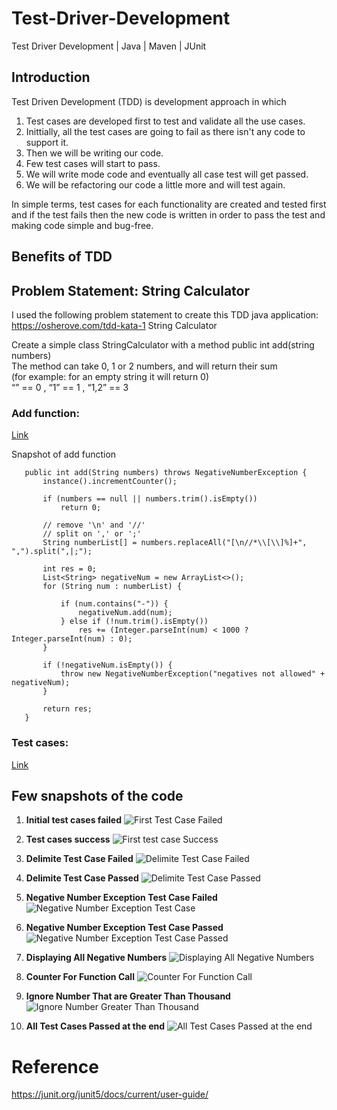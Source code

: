 # Test-Driver-Development
Test Driver Development | Java | Maven | JUnit

## Introduction
Test Driven Development (TDD) is development approach in which 
 1. Test cases are developed first to test and validate all the use cases. 
 2. Inittially, all the test cases are going to fail as there isn't any code to support it.
 3. Then we will be writing our code.
 4. Few test cases will start to pass.
 5. We will write mode code and eventually all case test will get passed.
 6. We will be refactoring our code a little more and will test again.
 
In simple terms, test cases for each functionality are created and tested first and if the test fails then the new code is written in order to pass the test and making code simple and bug-free.

## Benefits of TDD


## Problem Statement: String Calculator
I used the following problem statement to create this TDD java application: https://osherove.com/tdd-kata-1
String Calculator

Create a simple class StringCalculator with a method public int add(string numbers) </br>
The method can take 0, 1 or 2 numbers, and will return their sum </br>
(for example: for an empty string it will return 0) </br>
      “” == 0 , “1” == 1 , “1,2” == 3 </br>
      
 ### Add function: 
 [Link](https://github.com/upasana05ghosh/Test-Driver-Development/blob/main/src/main/java/testbaseddevlopment/StringCalculator.java)
 
 Snapshot of add function
 
 ```
	public int add(String numbers) throws NegativeNumberException {
	    instance().incrementCounter();

		if (numbers == null || numbers.trim().isEmpty())
			return 0;

		// remove '\n' and '//'
		// split on ',' or ';'
		String numberList[] = numbers.replaceAll("[\n//*\\[\\]%]+", ",").split(",|;");

		int res = 0;
		List<String> negativeNum = new ArrayList<>();
		for (String num : numberList) {

			if (num.contains("-")) {
				negativeNum.add(num);
			} else if (!num.trim().isEmpty())
				res += (Integer.parseInt(num) < 1000 ? Integer.parseInt(num) : 0);
		}

		if (!negativeNum.isEmpty()) {
			throw new NegativeNumberException("negatives not allowed" + negativeNum);
		}

		return res;
	}
 ```
 
 ### Test cases: 
 [Link](https://github.com/upasana05ghosh/Test-Driver-Development/blob/main/src/test/java/testbaseddevlopment/TestStringCalculator.java)
 
 
 ## Few snapshots of the code
 
 1. **Initial test cases failed**
 ![First Test Case Failed](https://github.com/upasana05ghosh/Test-Driver-Development/blob/main/01FirstTestCaseFailure.png)
 
 2. **Test cases success**
 ![First test case Success](https://github.com/upasana05ghosh/Test-Driver-Development/blob/main/02FirstTestCaseSuccess.png)
 
 3. **Delimite Test Case Failed**
 ![Delimite Test Case Failed](https://github.com/upasana05ghosh/Test-Driver-Development/blob/main/03DilimiterTestCaseFailed.png)
      
 4. **Delimite Test Case Passed**
 ![Delimite Test Case Passed](https://github.com/upasana05ghosh/Test-Driver-Development/blob/main/04DelimiterTestCasePassed.png)

 5. **Negative Number Exception Test Case Failed**
 ![Negative Number Exception Test Case](https://github.com/upasana05ghosh/Test-Driver-Development/blob/main/05ExpectedToThrowException.png)
 
 6. **Negative Number Exception Test Case Passed**
 ![Negative Number Exception Test Case Passed](https://github.com/upasana05ghosh/Test-Driver-Development/blob/main/06HandleNegativeException.png)

 7. **Displaying All Negative Numbers**
 ![Displaying All Negative Numbers](https://github.com/upasana05ghosh/Test-Driver-Development/blob/main/07DisplayAllNegativeNumbers.png)
 
 8. **Counter For Function Call**
 ![Counter For Function Call](https://github.com/upasana05ghosh/Test-Driver-Development/blob/main/08CounterForCalFunction.png)
 
 9. **Ignore Number That are Greater Than Thousand**
 ![Ignore Number Greater Than Thousand](https://github.com/upasana05ghosh/Test-Driver-Development/blob/main/09IgnoreNoGreaterThanThousandFailed.png)
 
 10. **All Test Cases Passed at the end**
 ![All Test Cases Passed at the end](https://github.com/upasana05ghosh/Test-Driver-Development/blob/main/10SuccessOnIgnoreCase.png)


# Reference
https://junit.org/junit5/docs/current/user-guide/
